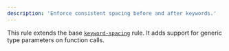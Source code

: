 ```yaml
---
description: 'Enforce consistent spacing before and after keywords.'
---
```


This rule extends the base [`keyword-spacing`](/rules/js/keyword-spacing) rule.
It adds support for generic type parameters on function calls.
